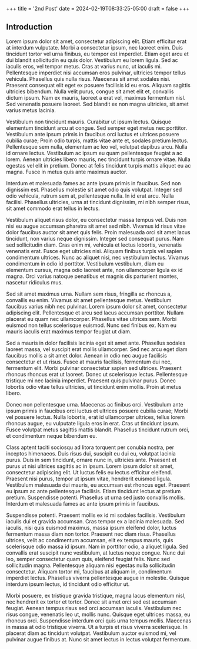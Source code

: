 +++
title = '2nd Post'
date = 2024-02-19T08:33:25-05:00
draft = false
+++
## Introduction

Lorem ipsum dolor sit amet, consectetur adipiscing elit. Etiam efficitur erat at interdum vulputate. Morbi a consectetur ipsum, nec laoreet enim. Duis tincidunt tortor vel urna finibus, eu tempor est imperdiet. Etiam eget arcu et dui blandit sollicitudin eu quis dolor. Vestibulum eu lorem ligula. Sed ac iaculis eros, vel tempor metus. Cras at varius nunc, ut iaculis mi. Pellentesque imperdiet nisi accumsan eros pulvinar, ultricies tempor tellus vehicula. Phasellus quis nulla risus. Maecenas sit amet sodales nisi. Praesent consequat elit eget ex posuere facilisis id eu eros. Aliquam sagittis ultricies bibendum. Nulla velit purus, congue sit amet elit et, convallis dictum ipsum. Nam ex mauris, laoreet a erat vel, maximus fermentum nisl. Sed venenatis posuere laoreet. Sed blandit ex non magna ultricies, sit amet varius metus lacinia.

Vestibulum non tincidunt mauris. Curabitur ut ipsum lectus. Quisque elementum tincidunt arcu at congue. Sed semper eget metus nec porttitor. Vestibulum ante ipsum primis in faucibus orci luctus et ultrices posuere cubilia curae; Proin odio turpis, mattis vitae ante et, sodales pretium lectus. Pellentesque sem nulla, elementum ac leo vel, volutpat dapibus arcu. Nulla id ornare lectus. Vestibulum ac ipsum eu quam pellentesque feugiat a ac lorem. Aenean ultricies libero mauris, nec tincidunt turpis ornare vitae. Nulla egestas vel elit in pretium. Donec at felis tincidunt turpis mattis aliquet eu ac magna. Fusce in metus quis ante maximus auctor.

Interdum et malesuada fames ac ante ipsum primis in faucibus. Sed non dignissim est. Phasellus molestie sit amet odio quis volutpat. Integer sed odio vehicula, rutrum sem at, pellentesque nulla. In id erat arcu. Nulla facilisi. Phasellus ultricies, urna at tincidunt dignissim, mi nibh semper risus, sit amet commodo erat tellus in lectus.

Vestibulum aliquet risus dolor, eu consectetur massa tempus vel. Duis non nisi eu augue accumsan pharetra sit amet sed nibh. Vivamus id risus vitae dolor faucibus auctor sit amet quis felis. Proin malesuada orci sit amet lacus tincidunt, non varius neque dignissim. Integer sed consequat purus. Nam sed sollicitudin diam. Cras enim mi, vehicula et lectus lobortis, venenatis venenatis erat. Fusce eget ultricies nisi. Aliquam finibus turpis vel sapien condimentum ultrices. Nunc ac aliquet nisi, nec vestibulum lectus. Vivamus condimentum in odio id porttitor. Vestibulum vestibulum, diam eu elementum cursus, magna odio laoreet ante, non ullamcorper ligula ex id magna. Orci varius natoque penatibus et magnis dis parturient montes, nascetur ridiculus mus.

Sed sit amet maximus urna. Nullam sem risus, fringilla ac rhoncus a, convallis eu enim. Vivamus sit amet pellentesque metus. Vestibulum faucibus varius nibh nec pulvinar. Lorem ipsum dolor sit amet, consectetur adipiscing elit. Pellentesque et arcu sed lacus accumsan porttitor. Nullam placerat eu quam nec ullamcorper. Phasellus vitae ultrices sem. Morbi euismod non tellus scelerisque euismod. Nunc sed finibus ex. Nam eu mauris iaculis erat maximus tempor feugiat ut diam.

Sed a mauris in dolor facilisis lacinia eget sit amet ante. Phasellus sodales laoreet massa, vel suscipit erat mollis ullamcorper. Sed nec arcu eget diam faucibus mollis a sit amet dolor. Aenean in odio nec augue facilisis consectetur et ut risus. Fusce at mauris facilisis, fermentum dui nec, fermentum elit. Morbi pulvinar consectetur sapien sed ultrices. Praesent rhoncus rhoncus erat ut laoreet. Donec ut scelerisque lectus. Pellentesque tristique mi nec lacinia imperdiet. Praesent quis pulvinar purus. Donec lobortis odio vitae tellus ultricies, ut tincidunt enim mollis. Proin at metus libero.

Donec non pellentesque urna. Maecenas ac finibus orci. Vestibulum ante ipsum primis in faucibus orci luctus et ultrices posuere cubilia curae; Morbi vel posuere lectus. Nulla lobortis, erat id ullamcorper ultrices, tellus lorem rhoncus augue, eu vulputate ligula eros in erat. Cras ut tincidunt ipsum. Fusce volutpat metus sagittis mattis blandit. Phasellus tincidunt rutrum orci, et condimentum neque bibendum eu.

Class aptent taciti sociosqu ad litora torquent per conubia nostra, per inceptos himenaeos. Duis risus dui, suscipit eu dui eu, volutpat lacinia purus. Duis in sem tincidunt, ornare nunc in, ultricies ante. Praesent et purus ut nisi ultrices sagittis ac in ipsum. Lorem ipsum dolor sit amet, consectetur adipiscing elit. Ut luctus felis eu lectus efficitur eleifend. Praesent nisi purus, tempor ut ipsum vitae, hendrerit euismod ligula. Vestibulum malesuada dui mauris, eu accumsan est rhoncus eget. Praesent eu ipsum ac ante pellentesque facilisis. Etiam tincidunt lectus at pretium pretium. Suspendisse potenti. Phasellus ut urna sed justo convallis mollis. Interdum et malesuada fames ac ante ipsum primis in faucibus.

Suspendisse potenti. Praesent mollis ex id mi sodales facilisis. Vestibulum iaculis dui et gravida accumsan. Cras tempor ex a lacinia malesuada. Sed iaculis, nisi quis euismod maximus, massa ipsum eleifend dolor, luctus fermentum massa diam non tortor. Praesent nec diam risus. Phasellus ultrices, velit ac condimentum accumsan, elit ex tempus mauris, quis scelerisque odio massa id ipsum. Nam in porttitor odio, a aliquet ligula. Sed convallis erat suscipit nunc vestibulum, at luctus neque congue. Nunc dui leo, semper consectetur quam quis, eleifend feugiat felis. Nunc sed sollicitudin magna. Pellentesque aliquam nisi egestas nulla sollicitudin consectetur. Aliquam tortor mi, faucibus at aliquam in, condimentum imperdiet lectus. Phasellus viverra pellentesque augue in molestie. Quisque interdum ipsum lectus, id tincidunt odio efficitur ut.

Morbi posuere, ex tristique gravida tristique, magna lacus elementum nisl, nec hendrerit ex tortor et tortor. Donec sit amet orci sed est accumsan feugiat. Aenean tempus risus sed orci accumsan iaculis. Vestibulum nec risus congue, venenatis leo ut, mollis nunc. Quisque eget ultrices massa, eu rhoncus orci. Suspendisse interdum orci quis urna tempus mollis. Maecenas in massa at odio tristique viverra. Ut a turpis et risus viverra scelerisque. In placerat diam ac tincidunt volutpat. Vestibulum auctor euismod mi, vel pulvinar augue finibus at. Nunc sit amet lectus in lectus volutpat fermentum.

